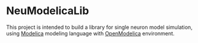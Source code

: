 # NeuModelicaLib

This project is intended to build a library for single neuron model simulation, using [Modelica](https://www.modelica.org/) modeling language with [OpenModelica](https://www.openmodelica.org/) environment. 